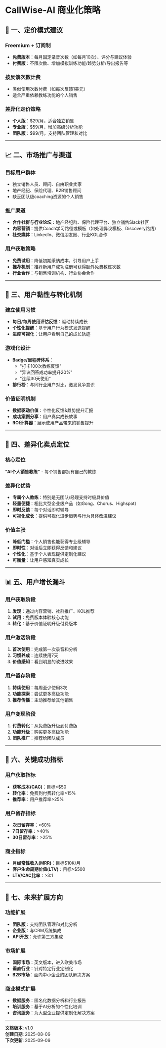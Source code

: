 # CallWise-AI 商业化策略

## 🚀 一、定价模式建议

### Freemium + 订阅制
- **免费版本**：每月固定录音次数（如每月10次）、评分与建议体验
- **付费版**：不限次数、增加模拟训练功能/趋势分析/导出报告等

### 按反馈次数计费
- 类似使用次数付费（如每次反馈1美元）
- 适合严重依赖教练功能的个人销售

### 差异化定价策略
- **个人版**：$29/月，适合独立销售
- **专业版**：$59/月，增加高级分析功能
- **团队版**：$99/月，支持团队管理和对比

---

## 📈 二、市场推广与渠道

### 目标用户群体
- 独立销售人员、顾问、自由职业卖家
- 地产经纪、保险代理、B2B销售顾问
- 缺乏团队级coaching资源的个人销售

### 推广渠道
- **合作社群与行业论坛**：地产经纪群、保险代理平台、独立销售Slack社区
- **内容营销**：提供Coach学习路径或模板（如处理异议模板、Discovery路线）
- **社交媒体**：LinkedIn、微信朋友圈、行业KOL合作

### 用户获取策略
- **免费试用**：降低初期采纳成本，引导用户上手
- **推荐机制**：推荐新用户成功注册可获得额外免费教练次数
- **行业合作**：与销售培训机构、行业协会合作

---

## 🔄 三、用户黏性与转化机制

### 建立使用习惯
- **每日/每周使用评估反馈**：驱动持续成长
- **个性化提醒**：基于用户行为模式发送提醒
- **进度可视化**：让用户看到自己的成长轨迹

### 游戏化设计
- **Badge/里程碑体系**：
  - "打卡100次教练反馈"
  - "异议回答成功率提升20%"
  - "连续30天使用"
- **排行榜**：与同行业用户对比，激发竞争意识

### 价值证明机制
- **数据驱动价值**：个性化反馈&趋势提升汇报
- **成功案例分享**：用户真实成长故事
- **ROI计算器**：展示使用产品带来的销售提升

---

## 🎯 四、差异化卖点定位

### 核心定位
**"AI个人销售教练"** - 每个销售都拥有自己的教练

### 差异化优势
- **专属个人教练**：特别是无团队/经理支持时极具价值
- **轻量便捷**：相比大型企业级产品（如Gong、Chorus、Highspot）
- **即时反馈**：每个对话即时辅导
- **可视化成长**：提供可视化进步趋势与行为具体改进建议

### 价值主张
- **降低门槛**：个人销售也能获得专业级辅导
- **即时性**：对话后立即获得反馈和建议
- **个性化**：基于个人表现提供定制化建议
- **可衡量**：让用户感知真实成长

---

## 📊 五、用户增长漏斗

### 用户获取阶段
1. **发现**：通过内容营销、社群推广、KOL推荐
2. **试用**：免费版本体验核心功能
3. **转化**：基于价值证明升级付费版本

### 用户激活阶段
1. **首次使用**：完成第一次录音和分析
2. **习惯养成**：连续使用7天
3. **价值感知**：看到明显的改进效果

### 用户留存阶段
1. **持续使用**：每周至少使用3次
2. **功能探索**：尝试更多高级功能
3. **推荐传播**：主动推荐给其他销售

### 用户变现阶段
1. **付费转化**：从免费版升级到付费版
2. **功能升级**：购买更多高级功能
3. **团队推广**：推荐给团队成员

---

## 🎯 六、关键成功指标

### 用户获取指标
- **获客成本(CAC)**：目标<$50
- **转化率**：免费到付费转化率>15%
- **推荐率**：用户推荐率>25%

### 用户留存指标
- **次日留存率**：>60%
- **7日留存率**：>40%
- **30日留存率**：>25%

### 商业指标
- **月经常性收入(MRR)**：目标$10K/月
- **客户生命周期价值(LTV)**：目标>$500
- **LTV/CAC比率**：>3:1

---

## 🔮 七、未来扩展方向

### 功能扩展
- **团队版**：支持团队管理和对比分析
- **企业版**：与CRM系统集成
- **API开放**：允许第三方集成

### 市场扩展
- **国际市场**：英文版本，进入欧美市场
- **垂直行业**：针对特定行业定制化
- **B2B市场**：面向中小企业的团队解决方案

### 商业模式扩展
- **数据服务**：匿名化数据分析和行业报告
- **培训服务**：基于AI分析的个性化培训
- **咨询服务**：为大型企业提供定制化解决方案

---

**文档版本**: v1.0  
**创建日期**: 2025-08-06  
**下次更新**: 2025-09-06 